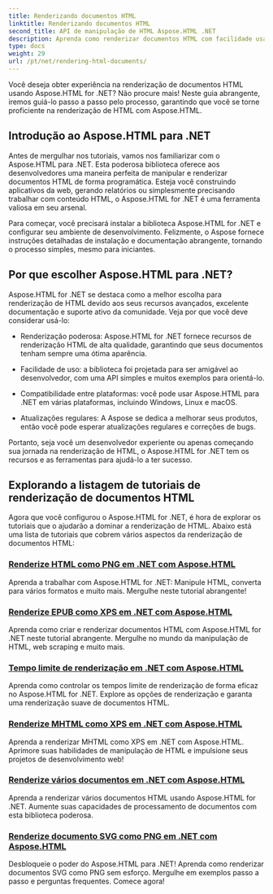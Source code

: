 ```yaml
---
title: Renderizando documentos HTML
linktitle: Renderizando documentos HTML
second_title: API de manipulação de HTML Aspose.HTML .NET
description: Aprenda como renderizar documentos HTML com facilidade usando os tutoriais Aspose.HTML para .NET. Explore uma lista abrangente de tutoriais para dominar a renderização de HTML.
type: docs
weight: 29
url: /pt/net/rendering-html-documents/
---
```


Você deseja obter experiência na renderização de documentos HTML usando Aspose.HTML for .NET? Não procure mais! Neste guia abrangente, iremos guiá-lo passo a passo pelo processo, garantindo que você se torne proficiente na renderização de HTML com Aspose.HTML.

## Introdução ao Aspose.HTML para .NET

Antes de mergulhar nos tutoriais, vamos nos familiarizar com o Aspose.HTML para .NET. Esta poderosa biblioteca oferece aos desenvolvedores uma maneira perfeita de manipular e renderizar documentos HTML de forma programática. Esteja você construindo aplicativos da web, gerando relatórios ou simplesmente precisando trabalhar com conteúdo HTML, o Aspose.HTML for .NET é uma ferramenta valiosa em seu arsenal.

Para começar, você precisará instalar a biblioteca Aspose.HTML for .NET e configurar seu ambiente de desenvolvimento. Felizmente, o Aspose fornece instruções detalhadas de instalação e documentação abrangente, tornando o processo simples, mesmo para iniciantes.

## Por que escolher Aspose.HTML para .NET?

Aspose.HTML for .NET se destaca como a melhor escolha para renderização de HTML devido aos seus recursos avançados, excelente documentação e suporte ativo da comunidade. Veja por que você deve considerar usá-lo:

- Renderização poderosa: Aspose.HTML for .NET fornece recursos de renderização HTML de alta qualidade, garantindo que seus documentos tenham sempre uma ótima aparência.

- Facilidade de uso: a biblioteca foi projetada para ser amigável ao desenvolvedor, com uma API simples e muitos exemplos para orientá-lo.

- Compatibilidade entre plataformas: você pode usar Aspose.HTML para .NET em várias plataformas, incluindo Windows, Linux e macOS.

- Atualizações regulares: A Aspose se dedica a melhorar seus produtos, então você pode esperar atualizações regulares e correções de bugs.

Portanto, seja você um desenvolvedor experiente ou apenas começando sua jornada na renderização de HTML, o Aspose.HTML for .NET tem os recursos e as ferramentas para ajudá-lo a ter sucesso.

## Explorando a listagem de tutoriais de renderização de documentos HTML

Agora que você configurou o Aspose.HTML for .NET, é hora de explorar os tutoriais que o ajudarão a dominar a renderização de HTML. Abaixo está uma lista de tutoriais que cobrem vários aspectos da renderização de documentos HTML:

### [Renderize HTML como PNG em .NET com Aspose.HTML](./render-html-as-png/)
Aprenda a trabalhar com Aspose.HTML for .NET: Manipule HTML, converta para vários formatos e muito mais. Mergulhe neste tutorial abrangente!
### [Renderize EPUB como XPS em .NET com Aspose.HTML](./render-epub-as-xps/)
Aprenda como criar e renderizar documentos HTML com Aspose.HTML for .NET neste tutorial abrangente. Mergulhe no mundo da manipulação de HTML, web scraping e muito mais.
### [Tempo limite de renderização em .NET com Aspose.HTML](./rendering-timeout/)
Aprenda como controlar os tempos limite de renderização de forma eficaz no Aspose.HTML for .NET. Explore as opções de renderização e garanta uma renderização suave de documentos HTML.
### [Renderize MHTML como XPS em .NET com Aspose.HTML](./render-mhtml-as-xps/)
 Aprenda a renderizar MHTML como XPS em .NET com Aspose.HTML. Aprimore suas habilidades de manipulação de HTML e impulsione seus projetos de desenvolvimento web!
### [Renderize vários documentos em .NET com Aspose.HTML](./render-multiple-documents/)
Aprenda a renderizar vários documentos HTML usando Aspose.HTML for .NET. Aumente suas capacidades de processamento de documentos com esta biblioteca poderosa.
### [Renderize documento SVG como PNG em .NET com Aspose.HTML](./render-svg-doc-as-png/)
Desbloqueie o poder do Aspose.HTML para .NET! Aprenda como renderizar documentos SVG como PNG sem esforço. Mergulhe em exemplos passo a passo e perguntas frequentes. Comece agora!